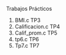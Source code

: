 Trabajos Prácticos
1. BMI.c TP3
2. Calificacion.c TP4
3. Calif_prom.c TP5
4. tp6.c TP6
5. Tp7.c TP7

